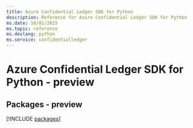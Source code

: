 ```yaml
---
title: Azure Confidential Ledger SDK for Python
description: Reference for Azure Confidential Ledger SDK for Python
ms.date: 10/01/2025
ms.topic: reference
ms.devlang: python
ms.service: confidentialledger
---
```

# Azure Confidential Ledger SDK for Python - preview
## Packages - preview
[!INCLUDE [packages](confidential-ledger-index.md)]
